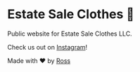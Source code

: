 # Estate Sale Clothes 👕

Public website for Estate Sale Clothes LLC.

Check us out on [Instagram](https://www.instagram.com/estatesaleclothes)!

Made with ♥ by [Ross](https://github.com/toastymallows)
